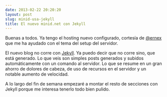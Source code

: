 ```yaml
---
date: 2013-02-22 20:20:20
layout: post
slug: minid-usa-jekyll
title: El nuevo minid.net con Jekyll
---
```


Buenas a todos. Ya tengo el hosting nuevo configurado, cortesía de [@ernex](http://twitter.com/ernex) que me ha ayudado con el tema del setup del servidor.

El nuevo blog no corre con [Jekyll](http://jekyllrb.com). Ya puedo decir que no corre sino, que está generado. Lo que veis son simples posts generados y subidos automáticamente con un comando al servidor. Lo que se resume en un gran ahorro de dolores de cabeza, de uso de recursos en el servidor y un notable aumento de velocidad.

A lo largo del fin de semana empezaré a montar el resto de secciones con Jekyll porque me interesa tenerlo todo bien pulido.



 

